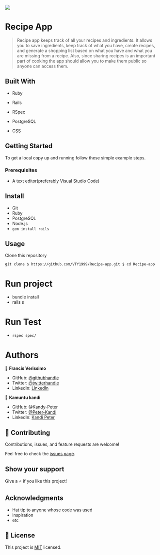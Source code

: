 ![](https://img.shields.io/badge/Microverse-blueviolet)

# Recipe App

> Recipe app keeps track of all your recipes and ingredients. It allows you to save ingredients, keep track of what you have, create recipes, and generate a shopping list based on what you have and what you are missing from a recipe. Also, since sharing recipes is an important part of cooking the app should allow you to make them public so anyone can access them.


## Built With

- Ruby

- Rails

- RSpec

- PostgreSQL

- CSS

## Getting Started
To get a local copy up and running follow these simple example steps.

### Prerequisites
- A text editor(preferably Visual Studio Code)

## Install
- Git
- Ruby
- PostgreSQL
- Node.js
- `gem install rails`

## Usage
Clone this repository

`git clone
$ https://github.com/VTY1999/Recipe-app.git
$ cd Recipe-app `

# Run project

- bundle install
- rails s

# Run Test

- `rspec spec/`

# Authors

👤 **Francis Verissimo**

- GitHub: [@githubhandle](https://github.com/VTY1999)
- Twitter: [@twitterhandle](https://twitter.com/verissimoty?s=09)
- LinkedIn: [LinkedIn](https://www.linkedin.com/in/francis-o-verissimo/)

👤 **Kamuntu kandi**

- GitHub: [@Kandy-Peter](https://github.com/Kandy-Peter)
- Twitter: [@Peter-Kandi](https://www.linkedin.com/in/kandi-peter-a49590212)
- LinkedIn: [Kandi Peter](https://twitter.com/peter_kandy)

## 🤝 Contributing

Contributions, issues, and feature requests are welcome!

Feel free to check the [issues page](../../issues/).

## Show your support

Give a ⭐️ if you like this project!

## Acknowledgments

- Hat tip to anyone whose code was used
- Inspiration
- etc

## 📝 License

This project is [MIT](./MIT.md) licensed.
